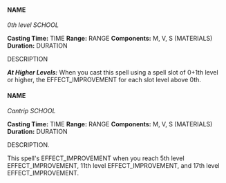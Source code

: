 
#### NAME
*0th level SCHOOL*

**Casting Time:** TIME
**Range:** RANGE
**Components:** M, V, S (MATERIALS)
**Duration:** DURATION

DESCRIPTION

***At Higher Levels:*** When you cast this spell using a spell slot of 0+1th level or higher, the EFFECT_IMPROVEMENT for each slot level above 0th.


#### NAME
*Cantrip SCHOOL*

**Casting Time:** TIME
**Range:** RANGE
**Components:** M, V, S (MATERIALS)
**Duration:** DURATION

DESCRIPTION.

This spell's EFFECT_IMPROVEMENT when you reach 5th level EFFECT_IMPROVEMENT, 11th level EFFECT_IMPROVEMENT, and 17th level EFFECT_IMPROVEMENT.